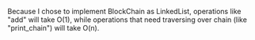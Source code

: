 Because I chose to implement BlockChain as LinkedList, operations like "add" will take O(1), while operations that
need traversing over chain (like "print_chain") will take O(n).